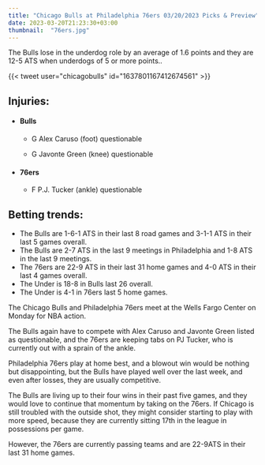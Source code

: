 ```yaml
---
title: "Chicago Bulls at Philadelphia 76ers 03/20/2023 Picks & Preview"
date: 2023-03-20T21:23:30+03:00
thumbnail:  "76ers.jpg"
---
```


The Bulls lose in the underdog role by an average of 1.6 points and they are 12-5 ATS when underdogs of 5 or more points..
<!--more-->{{< tweet user="chicagobulls" id="1637801167412674561" >}}

## Injuries:

  - #### Bulls

    - G Alex Caruso (foot) questionable

    - G Javonte Green (knee) questionable

  - #### 76ers

    - F P.J. Tucker (ankle) questionable

## Betting trends:

  - The Bulls are 1-6-1 ATS in their last 8 road games and 3-1-1 ATS in their last 5 games overall.
  - The Bulls are 2-7 ATS in the last 9 meetings in Philadelphia and 1-8 ATS in the last 9 meetings.
  - The 76ers are 22-9 ATS in their last 31 home games and 4-0 ATS in their last 4 games overall.
  - The Under is 18-8 in Bulls last 26 overall.
  - The Under is 4-1 in 76ers last 5 home games.


The Chicago Bulls and Philadelphia 76ers meet at the Wells Fargo Center on Monday for NBA action.

The Bulls again have to compete with Alex Caruso and Javonte Green listed as questionable, and the 76ers are keeping tabs on PJ Tucker, who is currently out with a sprain of the ankle.

Philadelphia 76ers play at home best, and a blowout win would be nothing but disappointing, but the Bulls have played well over the last week, and even after losses, they are usually competitive.

The Bulls are living up to their four wins in their past five games, and they would love to continue that momentum by taking on the 76ers. If Chicago is still troubled with the outside shot, they might consider starting to play with more speed, because they are currently sitting 17th in the league in possessions per game.

However, the 76ers are currently passing teams and are 22-9ATS in their last 31 home games.
